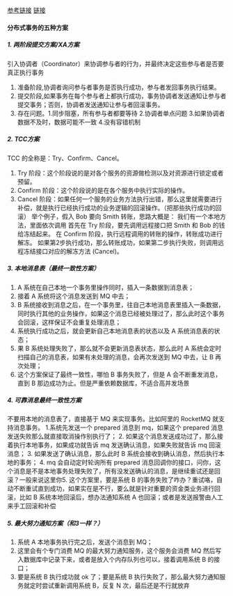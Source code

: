 [参考链接](https://mp.weixin.qq.com/s/9KKY3pCKNkz1VOVEzdXp5g) [链接](https://www.cnblogs.com/mayundalao/p/11798502.html)
#### 分布式事务的五种方案
##### 1. 两阶段提交方案/XA方案 
引入协调者（Coordinator）来协调参与者的行为，并最终决定这些参与者是否要真正执行事务
1. 准备阶段,协调者询问参与者事务是否执行成功，参与者发回事务执行结果。
2. 提交阶段,如果事务在每个参与者上都执行成功，事务协调者发送通知让参与者提交事务；否则，协调者发送通知让参与者回滚事务。
3. 存在问题。1.同步阻塞，所有参与者都要等待 2.协调者单点问题 3.如果协调者数据不及时，数据可能不一致 4.没有容错机制
##### 2. TCC方案 <br>
TCC 的全称是：Try、Confirm、Cancel。
1. Try 阶段：这个阶段说的是对各个服务的资源做检测以及对资源进行锁定或者预留。
2. Confirm 阶段：这个阶段说的是在各个服务中执行实际的操作。
3. Cancel 阶段：如果任何一个服务的业务方法执行出错，那么这里就需要进行补偿，就是执行已经执行成功的业务逻辑的回滚操作。（把那些执行成功的回滚）
举个例子，假入 Bob 要向 Smith 转账，思路大概是： 我们有一个本地方法，里面依次调用
    首先在 Try 阶段，要先调用远程接口把 Smith 和 Bob 的钱给冻结起来。
    在 Confirm 阶段，执行远程调用的转账的操作，转账成功进行解冻。
    如果第2步执行成功，那么转账成功，如果第二步执行失败，则调用远程冻结接口对应的解冻方法 (Cancel)。
##### 3. 本地消息表（最终一致性方案）<br>
1. A 系统在自己本地一个事务里操作同时，插入一条数据到消息表；
2. 接着 A 系统将这个消息发送到 MQ 中去；
3. B 系统接收到消息之后，在一个事务里，往自己本地消息表里插入一条数据，同时执行其他的业务操作，如果这个消息已经被处理过了，那么此时这个事务会回滚，这样保证不会重复处理消息；
4. 系统执行成功之后，就会更新自己本地消息表的状态以及 A 系统消息表的状态；
5. 果 B 系统处理失败了，那么就不会更新消息表状态，那么此时 A 系统会定时扫描自己的消息表，如果有未处理的消息，会再次发送到 MQ 中去，让 B 再次处理；
6. 这个方案保证了最终一致性，哪怕 B 事务失败了，但是 A 会不断重发消息，直到 B 那边成功为止。但是严重依赖数据库，不适合高并发场景
##### 4. 可靠消息最终一致性方案 <br>
不要用本地的消息表了，直接基于 MQ 来实现事务。比如阿里的 RocketMQ 就支持消息事务。
1.系统先发送一个 prepared 消息到 mq，如果这个 prepared 消息发送失败那么就直接取消操作别执行了；
2. 如果这个消息发送成功过了，那么接着执行本地事务，如果成功就告诉 mq 发送确认消息，如果失败就告诉 mq 回滚消息；
3. 如果发送了确认消息，那么此时 B 系统会接收到确认消息，然后执行本地的事务；
4. mq 会自动定时轮询所有 prepared 消息回调你的接口，问你，这个消息是不是本地事务处理失败了，所有没发送确认的消息，是继续重试还是回滚？一般来说这里你5. 这个方案里，要是系统 B 的事务失败了咋办？重试咯，自动不断重试直到成功，如果实在是不行，要么就是针对重要的资金类业务进行回滚，比如 B 系统本地回滚后，想办法通知系统 A 也回滚；或者是发送报警由人工来手工回滚和补偿
##### 5. 最大努力通知方案（和3一样？） <br>
1. 系统 A 本地事务执行完之后，发送个消息到 MQ；
2. 这里会有个专门消费 MQ 的最大努力通知服务，这个服务会消费 MQ 然后写入数据库中记录下来，或者是放入个内存队列也可以，接着调用系统 B 的接口；
3. 要是系统 B 执行成功就 ok 了；要是系统 B 执行失败了，那么最大努力通知服务就定时尝试重新调用系统 B，反复 N 次，最后还是不行就放弃
	
	
	
